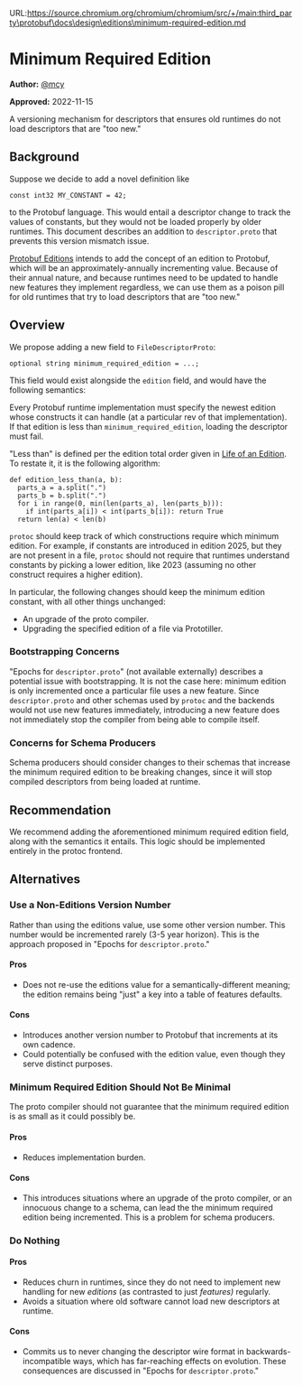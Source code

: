 URL:https://source.chromium.org/chromium/chromium/src/+/main:third_party\protobuf\docs\design\editions\minimum-required-edition.md
# Minimum Required Edition

**Author:** [@mcy](https://github.com/mcy)

**Approved:** 2022-11-15

A versioning mechanism for descriptors that ensures old runtimes do not load
descriptors that are "too new."

## Background

Suppose we decide to add a novel definition like

```
const int32 MY_CONSTANT = 42;
```

to the Protobuf language. This would entail a descriptor change to track the
values of constants, but they would not be loaded properly by older runtimes.
This document describes an addition to `descriptor.proto` that prevents this
version mismatch issue.

[Protobuf Editions](what-are-protobuf-editions.md) intends to add the concept of
an edition to Protobuf, which will be an approximately-annually incrementing
value. Because of their annual nature, and because runtimes need to be updated
to handle new features they implement regardless, we can use them as a poison
pill for old runtimes that try to load descriptors that are "too new."

## Overview

We propose adding a new field to `FileDescriptorProto`:

```
optional string minimum_required_edition = ...;
```

This field would exist alongside the `edition` field, and would have the
following semantics:

Every Protobuf runtime implementation must specify the newest edition whose
constructs it can handle (at a particular rev of that implementation). If that
edition is less than `minimum_required_edition`, loading the descriptor must
fail.

"Less than" is defined per the edition total order given in
[Life of an Edition](life-of-an-edition.md). To restate it, it is the following
algorithm:

```
def edition_less_than(a, b):
  parts_a = a.split(".")
  parts_b = b.split(".")
  for i in range(0, min(len(parts_a), len(parts_b))):
    if int(parts_a[i]) < int(parts_b[i]): return True
  return len(a) < len(b)
```

`protoc` should keep track of which constructions require which minimum edition.
For example, if constants are introduced in edition 2025, but they are not
present in a file, `protoc` should not require that runtimes understand
constants by picking a lower edition, like 2023 (assuming no other construct
requires a higher edition).

In particular, the following changes should keep the minimum edition constant,
with all other things unchanged:

*   An upgrade of the proto compiler.
*   Upgrading the specified edition of a file via Prototiller.

### Bootstrapping Concerns

"Epochs for `descriptor.proto`" (not available externally) describes a potential
issue with bootstrapping. It is not the case here: minimum edition is only
incremented once a particular file uses a new feature. Since `descriptor.proto`
and other schemas used by `protoc` and the backends would not use new features
immediately, introducing a new feature does not immediately stop the compiler
from being able to compile itself.

### Concerns for Schema Producers

Schema producers should consider changes to their schemas that increase the
minimum required edition to be breaking changes, since it will stop compiled
descriptors from being loaded at runtime.

## Recommendation

We recommend adding the aforementioned minimum required edition field, along
with the semantics it entails. This logic should be implemented entirely in the
protoc frontend.

## Alternatives

### Use a Non-Editions Version Number

Rather than using the editions value, use some other version number. This number
would be incremented rarely (3-5 year horizon). This is the approach proposed
in "Epochs for `descriptor.proto`."

#### Pros

*   Does not re-use the editions value for a semantically-different meaning; the
    edition remains being "just" a key into a table of features defaults.

#### Cons

*   Introduces another version number to Protobuf that increments at its own
    cadence.
*   Could potentially be confused with the edition value, even though they serve
    distinct purposes.

### Minimum Required Edition Should Not Be Minimal

The proto compiler should not guarantee that the minimum required edition is as
small as it could possibly be.

#### Pros

*   Reduces implementation burden.

#### Cons

*   This introduces situations where an upgrade of the proto compiler, or an
    innocuous change to a schema, can lead the the minimum required edition
    being incremented. This is a problem for schema producers.

### Do Nothing

#### Pros

*   Reduces churn in runtimes, since they do not need to implement new handling
    for new *editions* (as contrasted to just *features)* regularly.
*   Avoids a situation where old software cannot load new descriptors at
    runtime.

#### Cons

*   Commits us to never changing the descriptor wire format in
    backwards-incompatible ways, which has far-reaching effects on evolution.
    These consequences are discussed in "Epochs for `descriptor.proto`."
